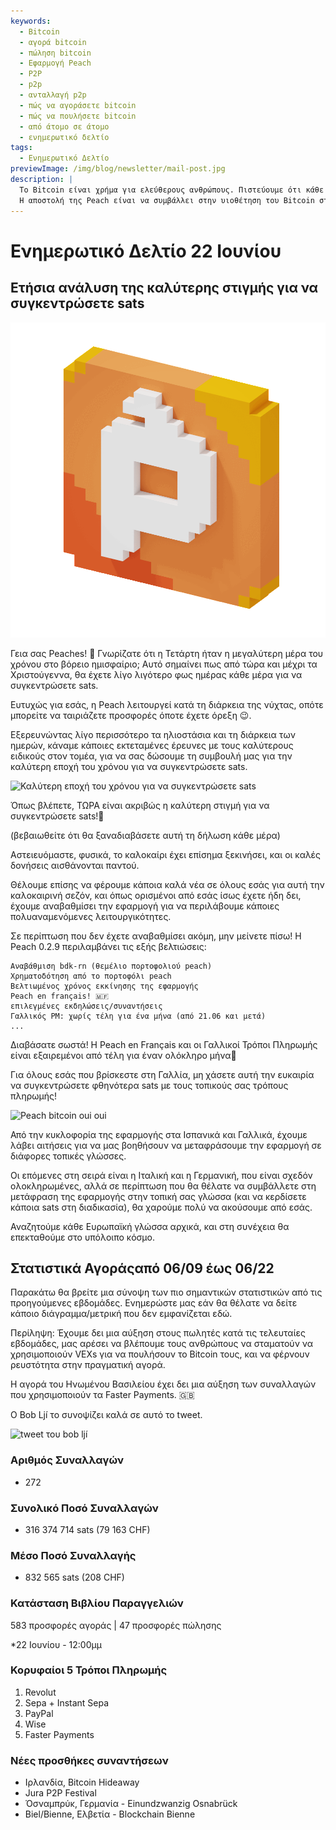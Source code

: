 ```yaml
---
keywords:
  - Bitcoin
  - αγορά bitcoin
  - πώληση bitcoin
  - Εφαρμογή Peach
  - P2P
  - p2p
  - ανταλλαγή p2p
  - πώς να αγοράσετε bitcoin
  - πώς να πουλήσετε bitcoin
  - από άτομο σε άτομο
  - ενημερωτικό δελτίο
tags:
  - Ενημερωτικό Δελτίο
previewImage: /img/blog/newsletter/mail-post.jpg
description: |
  Το Bitcoin είναι χρήμα για ελεύθερους ανθρώπους. Πιστεύουμε ότι κάθε ανθρώπινο ον έχει το δικαίωμα να επιλέξει με ποιο νόμισμα θα αποθηκεύσει τον πλούτο του, το αποτέλεσμα της εργασίας του, του χρόνου και της ενέργειάς του. Η Peach Bitcoin είναι η ευκολότερη πλατφόρμα για να αγοράσετε και να πουλήσετε bitcoin από άτομο σε άτομο.
  Η αποστολή της Peach είναι να συμβάλλει στην υιοθέτηση του Bitcoin στα χέρια των ανθρώπων.
---
```


# Ενημερωτικό Δελτίο 22 Ιουνίου

## Ετήσια ανάλυση της καλύτερης στιγμής για να συγκεντρώσετε sats

![peachy peach bitcoin gif](/img/blog/newsletter/gif-peach.gif)

Γεια σας Peaches! 🍑
Γνωρίζατε ότι η Τετάρτη ήταν η μεγαλύτερη μέρα του χρόνου στο βόρειο ημισφαίριο; Αυτό σημαίνει πως από τώρα και μέχρι τα Χριστούγεννα, θα έχετε λίγο λιγότερο φως ημέρας κάθε μέρα για να συγκεντρώσετε sats.

Ευτυχώς για εσάς, η Peach λειτουργεί κατά τη διάρκεια της νύχτας, οπότε μπορείτε να ταιριάζετε προσφορές όποτε έχετε όρεξη 😉.

Εξερευνώντας λίγο περισσότερο τα ηλιοστάσια και τη διάρκεια των ημερών, κάναμε κάποιες εκτεταμένες έρευνες με τους καλύτερους ειδικούς στον τομέα, για να σας δώσουμε τη συμβουλή μας για την καλύτερη εποχή του χρόνου για να συγκεντρώσετε sats.

![Καλύτερη εποχή του χρόνου για να συγκεντρώσετε sats](https://img.mailinblue.com/5647291/images/content_library/original/64941307dfe4913ead6c14a6.png)

Όπως βλέπετε, ΤΩΡΑ είναι ακριβώς η καλύτερη στιγμή για να συγκεντρώσετε sats!💸

(βεβαιωθείτε ότι θα ξαναδιαβάσετε αυτή τη δήλωση κάθε μέρα)

Αστειευόμαστε, φυσικά, το καλοκαίρι έχει επίσημα ξεκινήσει, και οι καλές δονήσεις αισθάνονται παντού.

Θέλουμε επίσης να φέρουμε κάποια καλά νέα σε όλους εσάς για αυτή την καλοκαιρινή σεζόν, και όπως ορισμένοι από εσάς ίσως έχετε ήδη δει, έχουμε αναβαθμίσει την εφαρμογή για να περιλάβουμε κάποιες πολυαναμενόμενες λειτουργικότητες.

Σε περίπτωση που δεν έχετε αναβαθμίσει ακόμη, μην μείνετε πίσω! Η Peach 0.2.9 περιλαμβάνει τις εξής βελτιώσεις:

    Αναβάθμιση bdk-rn (θεμέλιο πορτοφολιού peach)
    Χρηματοδότηση από το πορτοφόλι peach
    Βελτιωμένος χρόνος εκκίνησης της εφαρμογής
    Peach en français! 🇲🇫
    επιλεγμένες εκδηλώσεις/συναντήσεις
    Γαλλικός PM: χωρίς τέλη για ένα μήνα (από 21.06 και μετά)
    ...

Διαβάσατε σωστά! Η Peach en Français και οι Γαλλικοί Τρόποι Πληρωμής είναι εξαιρεμένοι από τέλη για έναν ολόκληρο μήνα🤑

Για όλους εσάς που βρίσκεστε στη Γαλλία, μη χάσετε αυτή την ευκαιρία να συγκεντρώσετε φθηνότερα sats με τους τοπικούς σας τρόπους πληρωμής!

![Peach bitcoin oui oui](https://img.mailinblue.com/5647291/images/content_library/original/649416828985185b31521435.gif)

Από την κυκλοφορία της εφαρμογής στα Ισπανικά και Γαλλικά, έχουμε λάβει αιτήσεις για να μας βοηθήσουν να μεταφράσουμε την εφαρμογή σε διάφορες τοπικές γλώσσες.

Οι επόμενες στη σειρά είναι η Ιταλική και η Γερμανική, που είναι σχεδόν ολοκληρωμένες, αλλά σε περίπτωση που θα θέλατε να συμβάλλετε στη μετάφραση της εφαρμογής στην τοπική σας γλώσσα (και να κερδίσετε κάποια sats στη διαδικασία), θα χαρούμε πολύ να ακούσουμε από εσάς.

Αναζητούμε κάθε Ευρωπαϊκή γλώσσα αρχικά, και στη συνέχεια θα επεκταθούμε στο υπόλοιπο κόσμο.

## Στατιστικά Αγοράςαπό 06/09 έως 06/22

Παρακάτω θα βρείτε μια σύνοψη των πιο σημαντικών στατιστικών από τις προηγούμενες εβδομάδες. Ενημερώστε μας εάν θα θέλατε να δείτε κάποιο διάγραμμα/μετρική που δεν εμφανίζεται εδώ.

Περίληψη: Έχουμε δει μια αύξηση στους πωλητές κατά τις τελευταίες εβδομάδες, μας αρέσει να βλέπουμε τους ανθρώπους να σταματούν να χρησιμοποιούν VEXs για να πουλήσουν το Bitcoin τους, και να φέρνουν ρευστότητα στην πραγματική αγορά.

Η αγορά του Ηνωμένου Βασιλείου έχει δει μια αύξηση των συναλλαγών που χρησιμοποιούν τα Faster Payments. 🇬🇧

Ο Bob Ljí το συνοψίζει καλά σε αυτό το tweet.

![tweet του bob ljí](https://img.mailinblue.com/5647291/images/content_library/original/6494188b6eb6f010ad6c7ee3.png)

### Αριθμός Συναλλαγών

- 272

### Συνολικό Ποσό Συναλλαγών

- 316 374 714 sats (79 163 CHF)

### Μέσο Ποσό Συναλλαγής

- 832 565 sats (208 CHF)

### Κατάσταση Βιβλίου Παραγγελιών

583 προσφορές αγοράς | 47 προσφορές πώλησης

\*22 Ιουνίου - 12:00μμ

### Κορυφαίοι 5 Τρόποι Πληρωμής

1. Revolut
2. Sepa + Instant Sepa
3. PayPal
4. Wise
5. Faster Payments

### Νέες προσθήκες συναντήσεων

- Ιρλανδία, Bitcoin Hideaway
- Jura P2P Festival
- Όσναμπρύκ, Γερμανία - Einundzwanzig Osnabrück
- Biel/Bienne, Ελβετία - Blockchain Bienne

